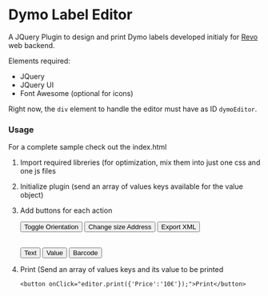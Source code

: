 # Dymo Label Editor

A JQuery Plugin to design and print Dymo labels developed initialy for [Revo](http://revo.works) web backend.

Elements required:
- JQuery  
- JQuery UI   
- Font Awesome (optional for icons)   

Right now, the `div` element to handle the editor must have as ID `dymoEditor`.


### Usage
For a complete sample check out the index.html

1. Import required libreries (for optimization, mix them into just one css and one js files


    <link rel="stylesheet" type="text/css" href="./GSDymo.css">
    <link rel="stylesheet" type="text/css" href="http://code.jquery.com/ui/1.9.2/themes/base/jquery-ui.css">
    <link rel="stylesheet" href="https://maxcdn.bootstrapcdn.com/font-awesome/4.5.0/css/font-awesome.min.css">
        
    <script src = "https://code.jquery.com/jquery-2.1.4.min.js"></script>
    <script src = "https://code.jquery.com/ui/1.11.3/jquery-ui.min.js"    type="text/javascript"></script>
    <script src = "http://labelwriter.com/software/dls/sdk/js/DYMO.Label.Framework.latest.js" type="text/javascript" charset="UTF-8"> </script>
    <script src = "./GSDymo.js" type="text/javascript" charset="UTF-8"> </script>



2. Initialize plugin (send an array of values keys available for the value object)


    <script>
        var editor;
        $(document).ready(function() {
            editor = $('dymoEditor').dymoEditor({'values':['ID','Price','Barcode']});
        });
    </script>


3. Add buttons for each action


    <button onClick="editor.toggleOrientation();">              Toggle Orientation</button>
    <button onClick="editor.selectPaper(DYMO_PAPER_ADDRESS);">                     Change size Address</button>
    <button onClick="editor.exportXML();">   Export XML</button>

    <br>
    <button onClick="editor.addObject('text');">Text</button>
    <button onClick="editor.addObject('value');">Value</button>
    <button onClick="editor.addObject('barcode');">Barcode</button>

4. Print (Send an array of values keys and its value to be printed 

    ```<button onClick="editor.print({'Price':'10€'});">Print</button>```
    
    